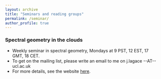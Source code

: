 ```yaml
---
layout: archive
title: "Seminars and reading groups"
permalink: /seminar/
author_profile: true
---
```


### Spectral geometry in the clouds

* Weekly seminar in spectral geometry, Mondays at 9 PST, 12 EST, 17 GMT, 18 CET.
* To get on the mailing list, please write an email to me on j.lagace --AT-- ucl.ac.uk
* For more details, see the website [here](https://archimede.mat.ulaval.ca/agirouard/SpectralClouds/).
